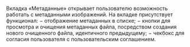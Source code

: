 Вкладка «Метаданные» открывает пользователю возможность работать с метаданными изображений. На вкладке присутствует функционал:
    − отображение метаданных в списке;
    − кнопки для просмотра и очищения метаданных файла, посредством создания нового очищенного файла, идентичного предыдущему;
    − чекбокс для согласия пользователя с пользовательским соглашением.